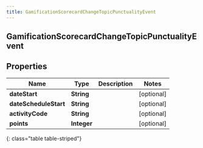 ```yaml
---
title: GamificationScorecardChangeTopicPunctualityEvent
---
```

## GamificationScorecardChangeTopicPunctualityEvent


## Properties

| Name | Type | Description | Notes |
| ------------ | ------------- | ------------- | ------------- |
| **dateStart** | <!----><!---->**String**<!----> |  |  [optional] |
| **dateScheduleStart** | <!----><!---->**String**<!----> |  |  [optional] |
| **activityCode** | <!----><!---->**String**<!----> |  |  [optional] |
| **points** | <!----><!---->**Integer**<!----> |  |  [optional] |
{: class="table table-striped"}



